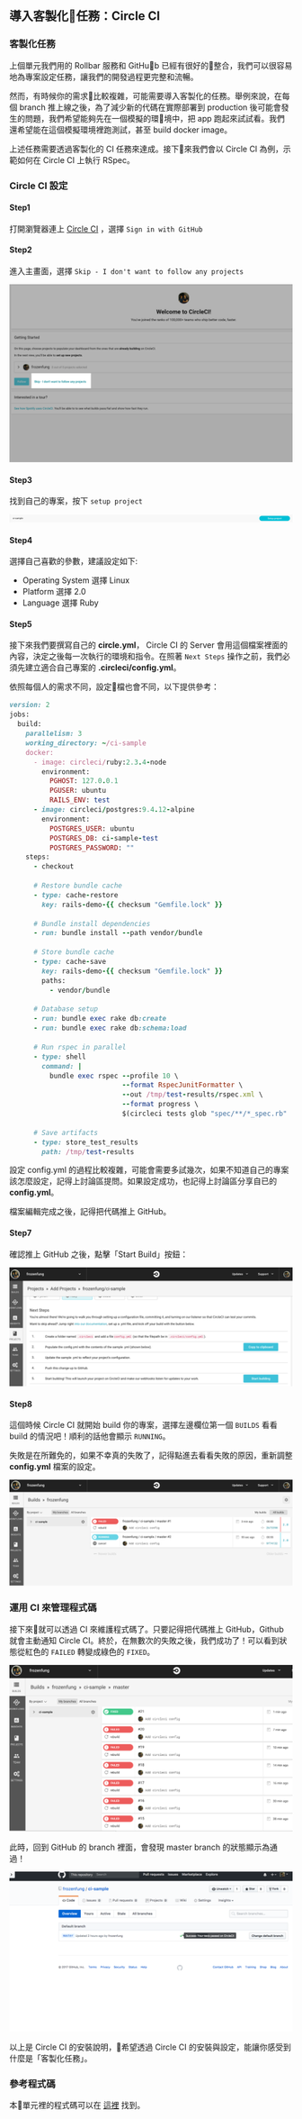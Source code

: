 ## 導入客製化任務：Circle CI

### 客製化任務

上個單元我們用的 Rollbar 服務和 GitHub 已經有很好的整合，我們可以很容易地為專案設定任務，讓我們的開發過程更完整和流暢。

然而，有時候你的需求比較複雜，可能需要導入客製化的任務。舉例來說，在每個 branch 推上線之後，為了減少新的代碼在實際部署到 production 後可能會發生的問題，我們希望能夠先在一個模擬的環境中，把 app 跑起來試試看。我們還希望能在這個模擬環境裡跑測試，甚至 build docker image。

上述任務需要透過客製化的 CI 任務來達成。接下來我們會以 Circle CI 為例，示範如何在 Circle CI 上執行 RSpec。

### Circle CI 設定

#### Step1

打開瀏覽器連上 [Circle CI](http://circleci.com/) ，選擇 `Sign in with GitHub`

####  Step2

進入主畫面，選擇 `Skip - I don't want to follow any projects`

![圖一](images/CI-0301.png)

#### Step3

找到自己的專案，按下 `setup project`

![圖二](images/CI-0302.png)

#### Step4

選擇自己喜歡的參數，建議設定如下:

- Operating System 選擇 Linux
- Platform 選擇 2.0
- Language 選擇 Ruby

#### Step5

接下來我們要撰寫自己的 **circle.yml**， Circle CI 的 Server 會用這個檔案裡面的內容，決定之後每一次執行的環境和指令。在照著 `Next Steps` 操作之前，我們必須先建立適合自己專案的 **.circleci/config.yml**。

依照每個人的需求不同，設定檔也會不同，以下提供參考：

```ruby
version: 2
jobs:
  build:
    parallelism: 3
    working_directory: ~/ci-sample
    docker:
      - image: circleci/ruby:2.3.4-node
        environment:
          PGHOST: 127.0.0.1
          PGUSER: ubuntu
          RAILS_ENV: test
      - image: circleci/postgres:9.4.12-alpine
        environment:
          POSTGRES_USER: ubuntu
          POSTGRES_DB: ci-sample-test
          POSTGRES_PASSWORD: ""
    steps:
      - checkout

      # Restore bundle cache
      - type: cache-restore
        key: rails-demo-{{ checksum "Gemfile.lock" }}

      # Bundle install dependencies
      - run: bundle install --path vendor/bundle

      # Store bundle cache
      - type: cache-save
        key: rails-demo-{{ checksum "Gemfile.lock" }}
        paths:
          - vendor/bundle

      # Database setup
      - run: bundle exec rake db:create
      - run: bundle exec rake db:schema:load

      # Run rspec in parallel
      - type: shell
        command: |
          bundle exec rspec --profile 10 \
                            --format RspecJunitFormatter \
                            --out /tmp/test-results/rspec.xml \
                            --format progress \
                            $(circleci tests glob "spec/**/*_spec.rb" | circleci tests split --split-by=timings)

      # Save artifacts
      - type: store_test_results
        path: /tmp/test-results

```

設定 config.yml 的過程比較複雜，可能會需要多試幾次，如果不知道自己的專案該怎麼設定，記得上討論區提問。如果設定成功，也記得上討論區分享自已的 **config.yml**。

檔案編輯完成之後，記得把代碼推上 GitHub。

#### Step7

確認推上 GitHub 之後，點擊「Start Build」按鈕：

![圖三](images/CI-0303.png)

#### Step8

這個時候 Circle CI 就開始 build 你的專案，選擇左邊欄位第一個 `BUILDS` 看看 build 的情況吧！順利的話他會顯示 `RUNNING`。

失敗是在所難免的，如果不幸真的失敗了，記得點進去看看失敗的原因，重新調整 **config.yml** 檔案的設定。

![圖四](images/CI-0304.png)

### 運用 CI 來管理程式碼

接下來就可以透過 CI 來維護程式碼了。只要記得把代碼推上 GitHub，Github 就會主動通知 Circle CI。終於，在無數次的失敗之後，我們成功了！可以看到狀態從紅色的 `FAILED` 轉變成綠色的 `FIXED`。

![圖五](images/CI-0305.png)

此時，回到 GitHub 的 branch 裡面，會發現 master branch 的狀態顯示為通過！

![圖六](images/CI-0306.png)

以上是 Circle CI 的安裝說明，希望透過 Circle CI 的安裝與設定，能讓你感受到什麼是「客製化任務」。

### 參考程式碼

本單元裡的程式碼可以在 [這裡](https://github.com/frozenfung/ci-sample) 找到。
